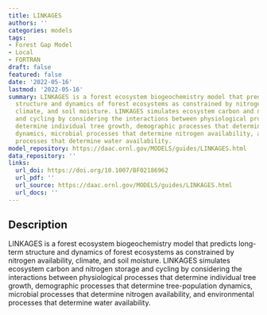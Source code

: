 ```yaml
---
title: LINKAGES
authors: ''
categories: models
tags:
- Forest Gap Model
- Local
- FORTRAN
draft: false
featured: false
date: '2022-05-16'
lastmod: '2022-05-16'
summary: LINKAGES is a forest ecosystem biogeochemistry model that predicts long-term
  structure and dynamics of forest ecosystems as constrained by nitrogen availability,
  climate, and soil moisture. LINKAGES simulates ecosystem carbon and nitrogen storage
  and cycling by considering the interactions between physiological processes that
  determine individual tree growth, demographic processes that determine tree-population
  dynamics, microbial processes that determine nitrogen availability, and environmental
  processes that determine water availability.
model_repository: https://daac.ornl.gov/MODELS/guides/LINKAGES.html
data_repository: ''
links:
  url_doi: https://doi.org/10.1007/BF02186962
  url_pdf: ''
  url_source: https://daac.ornl.gov/MODELS/guides/LINKAGES.html
  url_docs: ''
---
```


## Description

LINKAGES is a forest ecosystem biogeochemistry model that predicts long-term structure and dynamics of forest ecosystems as constrained by nitrogen availability, climate, and soil moisture. LINKAGES simulates ecosystem carbon and nitrogen storage and cycling by considering the interactions between physiological processes that determine individual tree growth, demographic processes that determine tree-population dynamics, microbial processes that determine nitrogen availability, and environmental processes that determine water availability.

